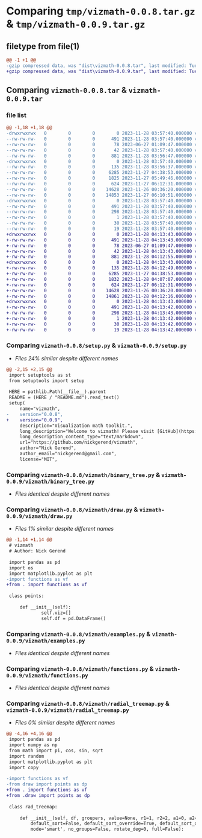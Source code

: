 # Comparing `tmp/vizmath-0.0.8.tar.gz` & `tmp/vizmath-0.0.9.tar.gz`

## filetype from file(1)

```diff
@@ -1 +1 @@
-gzip compressed data, was "dist\vizmath-0.0.8.tar", last modified: Tue Nov 28 03:57:40 2023, max compression
+gzip compressed data, was "dist\vizmath-0.0.9.tar", last modified: Tue Nov 28 04:13:43 2023, max compression
```

## Comparing `vizmath-0.0.8.tar` & `vizmath-0.0.9.tar`

### file list

```diff
@@ -1,18 +1,18 @@
-drwxrwxrwx   0        0        0        0 2023-11-28 03:57:40.000000 vizmath-0.0.8/
--rw-rw-rw-   0        0        0      491 2023-11-28 03:57:40.000000 vizmath-0.0.8/PKG-INFO
--rw-rw-rw-   0        0        0       78 2023-06-27 01:09:47.000000 vizmath-0.0.8/README.md
--rw-rw-rw-   0        0        0       42 2023-11-28 03:57:40.000000 vizmath-0.0.8/setup.cfg
--rw-rw-rw-   0        0        0      881 2023-11-28 03:56:47.000000 vizmath-0.0.8/setup.py
-drwxrwxrwx   0        0        0        0 2023-11-28 03:57:40.000000 vizmath-0.0.8/vizmath/
--rw-rw-rw-   0        0        0      135 2023-11-28 03:56:37.000000 vizmath-0.0.8/vizmath/__init__.py
--rw-rw-rw-   0        0        0     6285 2023-11-27 04:38:53.000000 vizmath-0.0.8/vizmath/binary_tree.py
--rw-rw-rw-   0        0        0     1825 2023-11-27 05:49:46.000000 vizmath-0.0.8/vizmath/draw.py
--rw-rw-rw-   0        0        0      624 2023-11-27 06:12:31.000000 vizmath-0.0.8/vizmath/examples.py
--rw-rw-rw-   0        0        0    14628 2023-11-26 00:36:20.000000 vizmath-0.0.8/vizmath/functions.py
--rw-rw-rw-   0        0        0    14853 2023-11-27 06:10:51.000000 vizmath-0.0.8/vizmath/radial_treemap.py
-drwxrwxrwx   0        0        0        0 2023-11-28 03:57:40.000000 vizmath-0.0.8/vizmath.egg-info/
--rw-rw-rw-   0        0        0      491 2023-11-28 03:57:40.000000 vizmath-0.0.8/vizmath.egg-info/PKG-INFO
--rw-rw-rw-   0        0        0      298 2023-11-28 03:57:40.000000 vizmath-0.0.8/vizmath.egg-info/SOURCES.txt
--rw-rw-rw-   0        0        0        1 2023-11-28 03:57:40.000000 vizmath-0.0.8/vizmath.egg-info/dependency_links.txt
--rw-rw-rw-   0        0        0       30 2023-11-28 03:57:40.000000 vizmath-0.0.8/vizmath.egg-info/requires.txt
--rw-rw-rw-   0        0        0       19 2023-11-28 03:57:40.000000 vizmath-0.0.8/vizmath.egg-info/top_level.txt
+drwxrwxrwx   0        0        0        0 2023-11-28 04:13:43.000000 vizmath-0.0.9/
+-rw-rw-rw-   0        0        0      491 2023-11-28 04:13:43.000000 vizmath-0.0.9/PKG-INFO
+-rw-rw-rw-   0        0        0       78 2023-06-27 01:09:47.000000 vizmath-0.0.9/README.md
+-rw-rw-rw-   0        0        0       42 2023-11-28 04:13:43.000000 vizmath-0.0.9/setup.cfg
+-rw-rw-rw-   0        0        0      881 2023-11-28 04:12:55.000000 vizmath-0.0.9/setup.py
+drwxrwxrwx   0        0        0        0 2023-11-28 04:13:43.000000 vizmath-0.0.9/vizmath/
+-rw-rw-rw-   0        0        0      135 2023-11-28 04:12:49.000000 vizmath-0.0.9/vizmath/__init__.py
+-rw-rw-rw-   0        0        0     6285 2023-11-27 04:38:53.000000 vizmath-0.0.9/vizmath/binary_tree.py
+-rw-rw-rw-   0        0        0     1832 2023-11-28 04:07:07.000000 vizmath-0.0.9/vizmath/draw.py
+-rw-rw-rw-   0        0        0      624 2023-11-27 06:12:31.000000 vizmath-0.0.9/vizmath/examples.py
+-rw-rw-rw-   0        0        0    14628 2023-11-26 00:36:20.000000 vizmath-0.0.9/vizmath/functions.py
+-rw-rw-rw-   0        0        0    14861 2023-11-28 04:12:16.000000 vizmath-0.0.9/vizmath/radial_treemap.py
+drwxrwxrwx   0        0        0        0 2023-11-28 04:13:43.000000 vizmath-0.0.9/vizmath.egg-info/
+-rw-rw-rw-   0        0        0      491 2023-11-28 04:13:42.000000 vizmath-0.0.9/vizmath.egg-info/PKG-INFO
+-rw-rw-rw-   0        0        0      298 2023-11-28 04:13:43.000000 vizmath-0.0.9/vizmath.egg-info/SOURCES.txt
+-rw-rw-rw-   0        0        0        1 2023-11-28 04:13:42.000000 vizmath-0.0.9/vizmath.egg-info/dependency_links.txt
+-rw-rw-rw-   0        0        0       30 2023-11-28 04:13:42.000000 vizmath-0.0.9/vizmath.egg-info/requires.txt
+-rw-rw-rw-   0        0        0       19 2023-11-28 04:13:42.000000 vizmath-0.0.9/vizmath.egg-info/top_level.txt
```

### Comparing `vizmath-0.0.8/setup.py` & `vizmath-0.0.9/setup.py`

 * *Files 24% similar despite different names*

```diff
@@ -2,15 +2,15 @@
 import setuptools as st
 from setuptools import setup
 
 HERE = pathlib.Path(__file__).parent
 README = (HERE / "README.md").read_text()
 setup(
     name="vizmath",
-    version="0.0.8",
+    version="0.0.9",
     description="Visualization math toolkit.",
     long_description="Welcome to vizmath! Please visit [GitHub](https://github.com/nickgerend/vizmath/blob/main/README.md)",
     long_description_content_type="text/markdown",
     url="https://github.com/nickgerend/vizmath",
     author="Nick Gerend",
     author_email="nickgerend@gmail.com",
     license="MIT",
```

### Comparing `vizmath-0.0.8/vizmath/binary_tree.py` & `vizmath-0.0.9/vizmath/binary_tree.py`

 * *Files identical despite different names*

### Comparing `vizmath-0.0.8/vizmath/draw.py` & `vizmath-0.0.9/vizmath/draw.py`

 * *Files 1% similar despite different names*

```diff
@@ -1,14 +1,14 @@
 # vizmath
 # Author: Nick Gerend
 
 import pandas as pd
 import os
 import matplotlib.pyplot as plt
-import functions as vf
+from . import functions as vf
 
 class points:
 
     def __init__(self):
             self.viz=[]
             self.df = pd.DataFrame()
```

### Comparing `vizmath-0.0.8/vizmath/examples.py` & `vizmath-0.0.9/vizmath/examples.py`

 * *Files identical despite different names*

### Comparing `vizmath-0.0.8/vizmath/functions.py` & `vizmath-0.0.9/vizmath/functions.py`

 * *Files identical despite different names*

### Comparing `vizmath-0.0.8/vizmath/radial_treemap.py` & `vizmath-0.0.9/vizmath/radial_treemap.py`

 * *Files 0% similar despite different names*

```diff
@@ -4,16 +4,16 @@
 import pandas as pd
 import numpy as np
 from math import pi, cos, sin, sqrt
 import random
 import matplotlib.pyplot as plt
 import copy
 
-import functions as vf
-from draw import points as dp
+from . import functions as vf
+from .draw import points as dp
 
 class rad_treemap:
 
     def __init__(self, df, groupers, value=None, r1=1, r2=2, a1=0, a2=360, points=200,
         default_sort=False, default_sort_override=True, default_sort_override_reversed=True,
         mode='smart', no_groups=False, rotate_deg=0, full=False):
```

